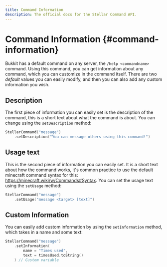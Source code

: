 ```yaml
---
title: Command Information
description: The official docs for the Stellar Command API.
---
```


# Command Information {#command-information}

Bukkit has a default command on any server, the `/help <commandname>` command. Using this command, you can get information about any command, which you can customize in the command itself. There are two _default_ values you can easily modify, and then you can also add any custom information you wish.

## Description

The first piece of information you can easily set is the description of the command, this is a short text about what the command is about. You can change using the `setDescription` method:

```kotlin
StellarCommand("message")
    .setDescription("You can message others using this command!")
```

## Usage text

This is the second piece of information you can easily set. It is a short text about how the command works, it's common practice to use the default minecraft command syntax for this: https://minecraft.wiki/w/Commands#Syntax. You can set the usage text using the `setUsage` method:

```kotlin
StellarCommand("message")
    .setUsage("message <target> [text]")
```

## Custom Information

You can easily add custom information by using the `setInformation` method, which takes in a name and some text:

```kotlin
StellarCommand("message")
    .setInformation(
        name = "Times used",
        text = timesUsed.toString()
    ) // Custom variable
```